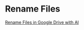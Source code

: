 # Rename Files

[Rename Files in Google Drive with AI](https://www.labnol.org/rename-files-in-google-drive-240129)
